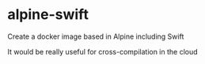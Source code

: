 # alpine-swift
Create a docker image based in Alpine including Swift

It would be really useful for cross-compilation in the cloud

